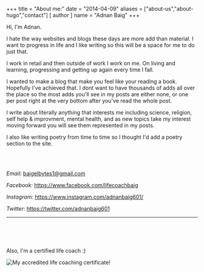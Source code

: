 +++
title = "About me:"
date = "2014-04-09"
aliases = ["about-us","about-hugo","contact"]
[ author ]
  name = "Adnan Baig"
+++

Hi, I'm Adnan. 


I hate the way websites and blogs these days are more add than material. I want to progress in life and I like writing so this will be a space for me to do just that.

I work in retail and then outside of work I work on me. On living and learning, progressing and getting up again every time I fall.

I wanted to make a blog that make you feel like your reading a book. Hopefully I've achieved that. I dont want to have thousands of adds all over the place so the most adds you'll see in my posts are either none, or one per post right at the very bottom after you've read the whole post.

I write about literally anything that interests me including science, religion, self help & improvment, mental health, and as new topics take my interest moving forward you will see them represented in my posts.

I also like writing poetry from time to time so I thought I'd add a poetry section to the site.



<br>
<br>

*Email:* baigelbytes1@gmail.com

*Facebook:* https://www.facebook.com/lifecoachbaig 

*Instagram:* https://www.instagram.com/adnanbaig601/

*Twitter:* https://twitter.com/adnanbaig601

---

<br>
<br>
<br>

Also, I'm a certified life coach :)

![My accredited life coaching certificate!](/cert_mab.png 'My accredited life coaching certificate!')

